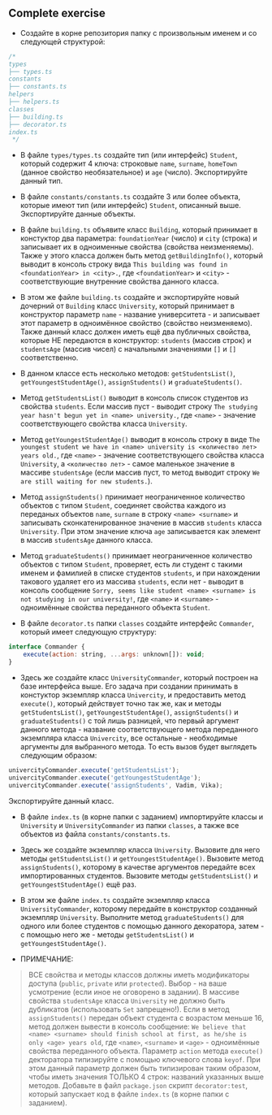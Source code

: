 ## Complete exercise

+ Создайте в корне репозитория папку с произвольным именем и со следующей структурой:

```javascript
/*
types
├── types.ts
constants
├── constants.ts
helpers
├── helpers.ts
classes
├── building.ts
├── decorator.ts
index.ts
 */
```
+ В файле `types/types.ts` создайте тип (или интерфейс) `Student`, который содержит 4 ключа: строковые `name`, `surname`, `homeTown` (данное свойство необязательное) и `age` (число). Экспортируйте данный тип.

+ В файле `constants/constants.ts` создайте 3 или более объекта, которые имеют тип (или интерфейс) `Student`, описанный выше. Экспортируйте данные объекты.

+ В файле `building.ts` объявите класс `Building`, который принимает в констуктор два параметра: `foundationYear` (число) и `city` (строка) и записывает их в одноименные свойства (свойства неизменяемы). Также у этого класса должен быть метод `getBuildingInfo()`, который выводит в консоль строку вида `This building was found in <foundationYear> in <city>.`, где `<foundationYear>` и `<city>` - соответствующие внутренние свойства данного класса.

+ В этом же файле `building.ts` создайте и экспортируйте новый дочерний от `Building` класс `University`, который принимает в конструктор параметр `name` - название университета - и записывает этот параметр в одноимённое свойство (свойство неизменяемо). Также данный класс должен иметь ещё два публичных свойства, которые НЕ передаются в конструктор: `students` (массив строк) и `studentsAge` (массив чисел) с начальными значениями `[]` и `[]` соответственно.

+ В данном классе есть несколько методов: `getStudentsList()`, `getYoungestStudentAge()`, `assignStudents()` и `graduateStudents()`.

+ Метод `getStudentsList()` выводит в консоль список студентов из свойства `students`. Если массив пуст - выводит строку `The studying year hasn't begun yet in <name> university.`, где `<name>` - значение соответствующего свойства класса `University`.

+ Метод `getYoungestStudentAge()` выводит в консоль строку в виде `The youngest student we have in <name> university is <количество лет> years old.`, где `<name>` - значение соответствующего свойства класса `University`, а `<количество лет>` - самое маленькое значение в массиве `studentsAge` (если массив пуст, то метод выводит строку `We are still waiting for new students.`).

+ Метод `assignStudents()` принимает неограниченное количество объектов с типом `Student`, соединяет свойства каждого из переданых объектов `name`, `surname` в строку `<name> <surname>` и записывать сконкатенированное значение в массив `students` класса `University`. При этом значение ключа `age` записывается как элемент в массив `studentsAge` данного класса.

+ Метод `graduateStudents()` принимает неограниченное количество объектов с типом `Student`, проверяет, есть ли студент с такими именем и фамилией в списке студентов `students`, и при нахождении такового удаляет его из массива `students`, если нет - выводит в консоль сообщение `Sorry, seems like student <name> <surname> is not studying in our university!`, где `<name>` и `<surname>` - одноимённые свойства переданного объекта `Student`.

+ В файле `decorator.ts` папки `classes` создайте интерфейс `Commander`, который имеет следующую структуру:

```javascript
interface Commander {
    execute(action: string, ...args: unknown[]): void;
}
```

+ Здесь же создайте класс `UniversityCommander`, который построен на базе интерфейса выше. Его задача при создании принимать в констуктор экземпляр класса `Univercity`, и предоставить метод `execute()`, который действует точно так же, как и методы `getStudentsList()`, `getYoungestStudentAge()`, `assignStudents()` и `graduateStudents()` с той лишь разницей, что первый аргумент данного метода - название соответствующего метода переданного экземпляра класса `Univercity`, все остальные - необходимые аргументы для выбранного метода. То есть вызов будет выглядеть следующим образом:

```javascript
univercityCommander.execute('getStudentsList');
univercityCommander.execute('getYoungestStudentAge');
univercityCommander.execute('assignStudents', Vadim, Vika);
```

Экспортируйте данный класс.

+ В файле `index.ts` (в корне папки с заданием) импортируйте классы и `University` и `UniversityCommander` из папки `classes`, а также все объектов из файла `constants/constants.ts`.

+ Здесь же создайте экземпляр класса `University`. Вызовите для него методы `getStudentsList()` и `getYoungestStudentAge()`. Вызовите метод `assignStudents()`, которому в качестве аргументов передайте всех импортированных студентов. Вызовите методы `getStudentsList()` и `getYoungestStudentAge()` ещё раз.

+ В этом же файле `index.ts` создайте экземпляр класса `UniversityCommander`, которому передайте в конструктор созданный экземпляр `University`. Выполните метод `graduateStudents()` для одного или более студентов с помощью данного декоратора, затем - с помощью него же - методы `getStudentsList()` и `getYoungestStudentAge()`.

+ ПРИМЕЧАНИЕ:
> ВСЕ свойства и методы классов должны иметь модификаторы доступа (`public`, `private` или `protected`). Выбор - на ваше усмотрение (если иное не оговорено в задании).
> В массиве свойства `studentsAge` класса `University` не должно быть дубликатов (использовать `Set` запрещено!).
> Если в метод `assignStudents()` передан объект студента с возрастом меньше 16, метод должен вывести в консоль сообщение: `We believe that <name> <surname> should finish school at first, as he/she is only <age> years old`, где `<name>`, `<surname>` и `<age>` - одноимённые свойства переданного объекта.
> Параметр `action` метода `execute()` декторатора типизируйте с помощью ключевого слова `keyof`. При этом данный параметр должен быть типизирован таким образом, чтобы иметь значения ТОЛЬКО 4 строк: названий указанных выше методов.
> Добавьте в файл `package.json` скрипт `decorator:test`, который запускает код в файле `index.ts` (в корне папки с заданием).